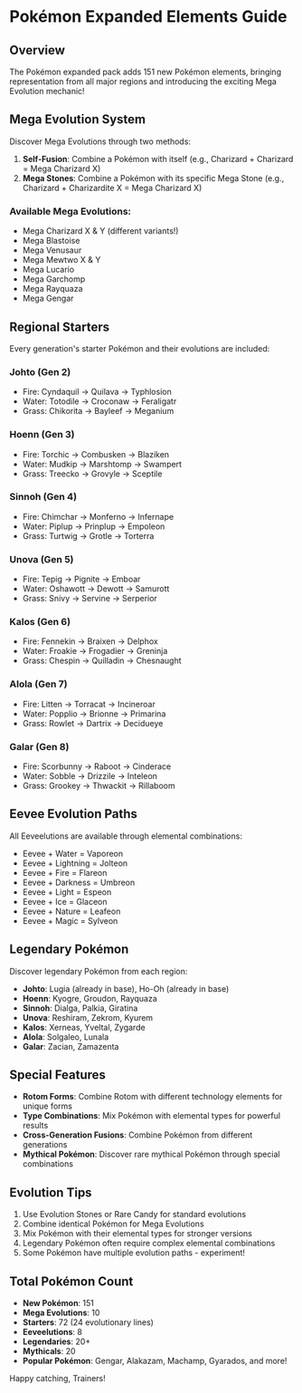 # Pokémon Expanded Elements Guide

## Overview
The Pokémon expanded pack adds 151 new Pokémon elements, bringing representation from all major regions and introducing the exciting Mega Evolution mechanic!

## Mega Evolution System
Discover Mega Evolutions through two methods:
1. **Self-Fusion**: Combine a Pokémon with itself (e.g., Charizard + Charizard = Mega Charizard X)
2. **Mega Stones**: Combine a Pokémon with its specific Mega Stone (e.g., Charizard + Charizardite X = Mega Charizard X)

### Available Mega Evolutions:
- Mega Charizard X & Y (different variants!)
- Mega Blastoise
- Mega Venusaur
- Mega Mewtwo X & Y
- Mega Lucario
- Mega Garchomp
- Mega Rayquaza
- Mega Gengar

## Regional Starters
Every generation's starter Pokémon and their evolutions are included:

### Johto (Gen 2)
- Fire: Cyndaquil → Quilava → Typhlosion
- Water: Totodile → Croconaw → Feraligatr
- Grass: Chikorita → Bayleef → Meganium

### Hoenn (Gen 3)
- Fire: Torchic → Combusken → Blaziken
- Water: Mudkip → Marshtomp → Swampert
- Grass: Treecko → Grovyle → Sceptile

### Sinnoh (Gen 4)
- Fire: Chimchar → Monferno → Infernape
- Water: Piplup → Prinplup → Empoleon
- Grass: Turtwig → Grotle → Torterra

### Unova (Gen 5)
- Fire: Tepig → Pignite → Emboar
- Water: Oshawott → Dewott → Samurott
- Grass: Snivy → Servine → Serperior

### Kalos (Gen 6)
- Fire: Fennekin → Braixen → Delphox
- Water: Froakie → Frogadier → Greninja
- Grass: Chespin → Quilladin → Chesnaught

### Alola (Gen 7)
- Fire: Litten → Torracat → Incineroar
- Water: Popplio → Brionne → Primarina
- Grass: Rowlet → Dartrix → Decidueye

### Galar (Gen 8)
- Fire: Scorbunny → Raboot → Cinderace
- Water: Sobble → Drizzile → Inteleon
- Grass: Grookey → Thwackit → Rillaboom

## Eevee Evolution Paths
All Eeveelutions are available through elemental combinations:
- Eevee + Water = Vaporeon
- Eevee + Lightning = Jolteon
- Eevee + Fire = Flareon
- Eevee + Darkness = Umbreon
- Eevee + Light = Espeon
- Eevee + Ice = Glaceon
- Eevee + Nature = Leafeon
- Eevee + Magic = Sylveon

## Legendary Pokémon
Discover legendary Pokémon from each region:
- **Johto**: Lugia (already in base), Ho-Oh (already in base)
- **Hoenn**: Kyogre, Groudon, Rayquaza
- **Sinnoh**: Dialga, Palkia, Giratina
- **Unova**: Reshiram, Zekrom, Kyurem
- **Kalos**: Xerneas, Yveltal, Zygarde
- **Alola**: Solgaleo, Lunala
- **Galar**: Zacian, Zamazenta

## Special Features
- **Rotom Forms**: Combine Rotom with different technology elements for unique forms
- **Type Combinations**: Mix Pokémon with elemental types for powerful results
- **Cross-Generation Fusions**: Combine Pokémon from different generations
- **Mythical Pokémon**: Discover rare mythical Pokémon through special combinations

## Evolution Tips
1. Use Evolution Stones or Rare Candy for standard evolutions
2. Combine identical Pokémon for Mega Evolutions
3. Mix Pokémon with their elemental types for stronger versions
4. Legendary Pokémon often require complex elemental combinations
5. Some Pokémon have multiple evolution paths - experiment!

## Total Pokémon Count
- **New Pokémon**: 151
- **Mega Evolutions**: 10
- **Starters**: 72 (24 evolutionary lines)
- **Eeveelutions**: 8
- **Legendaries**: 20+
- **Mythicals**: 20
- **Popular Pokémon**: Gengar, Alakazam, Machamp, Gyarados, and more!

Happy catching, Trainers!
